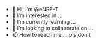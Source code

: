- 👋 Hi, I’m @eNRE-T
- 👀 I’m interested in ...
- 🌱 I’m currently learning ... 
- 💞️ I’m looking to collaborate on ...
- 📫 How to reach me ... pls don't

<!---
eNRE-T/eNRE-T is a ✨ special ✨ repository because its `README.md` (this file) appears on your GitHub profile.
You can click the Preview link to take a look at your changes.
--->
